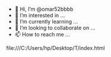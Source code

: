 - 👋 Hi, I’m @omar52bbbb
- 👀 I’m interested in ...
- 🌱 I’m currently learning ...
- 💞️ I’m looking to collaborate on ...
- 📫 How to reach me ...

<!---
omar52bbbb/omar52bbbb is a ✨ special ✨ repository because its `README.md` (this file) appears on your GitHub profile.
You can click the Preview link to take a look at your changes.
--->
file:///C:/Users/hp/Desktop/T/index.html
